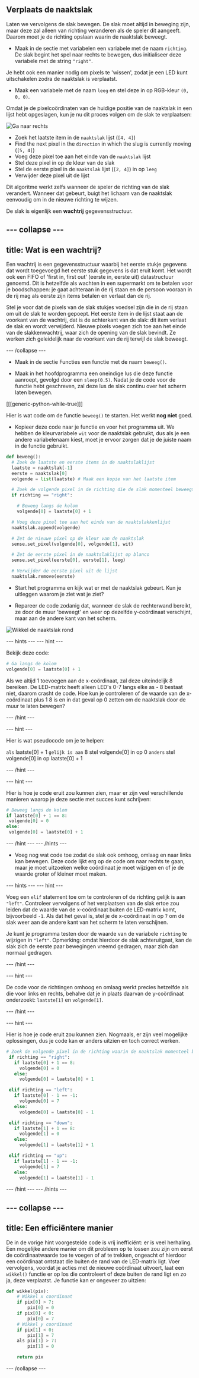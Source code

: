 ## Verplaats de naaktslak

Laten we vervolgens de slak bewegen. De slak moet altijd in beweging zijn, maar deze zal alleen van richting veranderen als de speler dit aangeeft. Daarom moet je de richting opslaan waarin de naaktslak beweegt.

+ Maak in de sectie met variabelen een variabele met de naam `richting`. De slak begint het spel naar rechts te bewegen, dus initialiseer deze variabele met de string `"right"`.

Je hebt ook een manier nodig om pixels te 'wissen', zodat je een LED kunt uitschakelen zodra de naaktslak is verplaatst.

+ Maak een variabele met de naam `leeg` en stel deze in op RGB-kleur `(0, 0, 0)`.

Omdat je de pixelcoördinaten van de huidige positie van de naaktslak in een lijst hebt opgeslagen, kun je nu dit proces volgen om de slak te verplaatsen:

![Ga naar rechts](images/move-right.png)

+ Zoek het laatste item in de `naaktslak` lijst (`[4, 4]`)
+ Find the next pixel in the `direction` in which the slug is currently moving (`[5, 4]`)
+ Voeg deze pixel toe aan het einde van de `naaktslak` lijst
+ Stel deze pixel in op de kleur van de slak
+ Stel de eerste pixel in de `naaktslak` lijst (`[2, 4]`) in op `leeg`
+ Verwijder deze pixel uit de lijst

Dit algoritme werkt zelfs wanneer de speler de richting van de slak verandert. Wanneer dat gebeurt, buigt het lichaam van de naaktslak eenvoudig om in de nieuwe richting te wijzen.

De slak is eigenlijk een **wachtrij** gegevensstructuur.

--- collapse ---
---
title: Wat is een wachtrij?
---

Een wachtrij is een gegevensstructuur waarbij het eerste stukje gegevens dat wordt toegevoegd het eerste stuk gegevens is dat eruit komt. Het wordt ook een FIFO of 'first in, first out' (eerste in, eerste uit) datastructuur genoemd. Dit is hetzelfde als wachten in een supermarkt om te betalen voor je boodschappen: je gaat achteraan in de rij staan en de persoon vooraan in de rij mag als eerste zijn items betalen en verlaat dan de rij.

Stel je voor dat de pixels van de slak stukjes voedsel zijn die in de rij staan om uit de slak te worden gepoept. Het eerste item in de lijst staat aan de voorkant van de wachtrij, dat is de achterkant van de slak: dit item verlaat de slak en wordt verwijderd. Nieuwe pixels voegen zich toe aan het einde van de slakkenwachtrij, waar zich de opening van de slak bevindt. Ze werken zich geleidelijk naar de voorkant van de rij terwijl de slak beweegt.

--- /collapse ---

+ Maak in de sectie Functies een functie met de naam `beweeg()`.

+ Maak in het hoofdprogramma een oneindige lus die deze functie aanroept, gevolgd door een `sleep(0.5)`. Nadat je de code voor de functie hebt geschreven, zal deze lus de slak continu over het scherm laten bewegen.

[[[generic-python-while-true]]]

Hier is wat code om de functie `beweeg()` te starten. Het werkt **nog niet** goed.

+ Kopieer deze code naar je functie en voer het programma uit. We hebben de kleurvariabele `wit` voor de naaktslak gebruikt, dus als je een andere variabelenaam kiest, moet je ervoor zorgen dat je de juiste naam in de functie gebruikt.

```python
def beweeg():
  # Zoek de laatste en eerste items in de naaktslaklijst
  laatste = naaktslak[-1]
  eerste = naaktslak[0]
  volgende = list(laatste) # Maak een kopie van het laatste item

  # Zoek de volgende pixel in de richting die de slak momenteel beweegt
  if richting == "right":

    # Beweeg langs de kolom
    volgende[0] = laatste[0] + 1

  # Voeg deze pixel toe aan het einde van de naaktslakkenlijst
  naaktslak.append(volgende)

  # Zet de nieuwe pixel op de kleur van de naaktslak
  sense.set_pixel(volgende[0], volgende[1], wit)

  # Zet de eerste pixel in de naaktslaklijst op blanco
  sense.set_pixel(eerste[0], eerste[1], leeg)

  # Verwijder de eerste pixel uit de lijst
  naaktslak.remove(eerste)
```

+ Start het programma en kijk wat er met de naaktslak gebeurt. Kun je uitleggen waarom je ziet wat je ziet?

+ Repareer de code zodanig dat, wanneer de slak de rechterwand bereikt, ze door de muur 'beweegt' en weer op dezelfde y-coördinaat verschijnt, maar aan de andere kant van het scherm.

![Wikkel de naaktslak rond](images/wrap-slug.gif)

--- hints --- --- hint ---

Bekijk deze code:

```python
# Ga langs de kolom
volgende[0] = laatste[0] + 1
```

Als we altijd 1 toevoegen aan de x-coördinaat, zal deze uiteindelijk 8 bereiken. De LED-matrix heeft alleen LED's 0-7 langs elke as - 8 bestaat niet, daarom crasht de code. Hoe kun je controleren of de waarde van de x-coördinaat plus 1 8 is en in dat geval op 0 zetten om de naaktslak door de muur te laten bewegen?

--- /hint ---

--- hint ---

Hier is wat pseudocode om je te helpen:

`als` laatste[0] + 1 `gelijk is aan` 8 stel volgende[0] in op 0 `anders` stel volgende[0] in op laatste[0] + 1

--- /hint ---

--- hint ---

Hier is hoe je code eruit zou kunnen zien, maar er zijn veel verschillende manieren waarop je deze sectie met succes kunt schrijven:

```python
# Beweeg langs de kolom
if laatste[0] + 1 == 8:
 volgende[0] = 0
else:
 volgende[0] = laatste[0] + 1
```

--- /hint --- --- /hints ---

+ Voeg nog wat code toe zodat de slak ook omhoog, omlaag en naar links kan bewegen. Deze code lijkt erg op de code om naar rechts te gaan, maar je moet uitzoeken welke coördinaat je moet wijzigen en of je de waarde groter of kleiner moet maken.

--- hints --- --- hint ---

Voeg een `elif` statement toe om te controleren of de richting gelijk is aan `"left"`. Controleer vervolgens of het verplaatsen van de slak ertoe zou leiden dat de waarde van de x-coördinaat buiten de LED-matrix komt, bijvoorbeeld `-1`. Als dat het geval is, stel je de x-coördinaat in op `7` om de slak weer aan de andere kant van het scherm te laten verschijnen.

Je kunt je programma testen door de waarde van de variabele `richting` te wijzigen in `"left"`. Opmerking: omdat hierdoor de slak achteruitgaat, kan de slak zich de eerste paar bewegingen vreemd gedragen, maar zich dan normaal gedragen.

--- /hint ---

--- hint ---

De code voor de richtingen omhoog en omlaag werkt precies hetzelfde als die voor links en rechts, behalve dat je in plaats daarvan de y-coördinaat onderzoekt: `laatste[1]` en `volgende[1]`.

--- /hint ---

--- hint ---

Hier is hoe je code eruit zou kunnen zien. Nogmaals, er zijn veel mogelijke oplossingen, dus je code kan er anders uitzien en toch correct werken.

```python
# Zoek de volgende pixel in de richting waarin de naaktslak momenteel beweegt
 if richting == "right":
   if laatste[0] + 1 == 8:
     volgende[0] = 0
   else:
     volgende[0] = laatste[0] + 1

 elif richting == "left":
   if laatste[0] - 1 == -1:
     volgende[0] = 7
   else:
     volgende[0] = laatste[0] - 1

 elif richting == "down":
   if laatste[1] + 1 == 8:
     volgende[1] = 0
   else:
     volgende[1] = laatste[1] + 1

 elif richting == "up":
   if laatste[1] - 1 == -1:
     volgende[1] = 7
   else:
     volgende[1] = laatste[1] - 1
```

--- /hint --- --- /hints ---

--- collapse ---
---
title: Een efficiëntere manier
---

De in de vorige hint voorgestelde code is vrij inefficiënt: er is veel herhaling. Een mogelijke andere manier om dit probleem op te lossen zou zijn om eerst de coördinaatwaarde toe te voegen of af te trekken, ongeacht of hierdoor een coördinaat ontstaat die buiten de rand van de LED-matrix ligt. Voer vervolgens, voordat je acties met de nieuwe coördinaat uitvoert, laat een `wikkel()` functie er op los die controleert of deze buiten de rand ligt en zo ja, deze verplaatst. Je functie kan er ongeveer zo uitzien:

```python
def wikkel(pix):
    # Wikkel x coordinaat
    if pix[0] > 7:
        pix[0] = 0
    if pix[0] < 0:
        pix[0] = 7
    # Wikkel y coordinaat
    if pix[1] < 0:
        pix[1] = 7
    als pix[1] > 7:
        pix[1] = 0

    return pix
```

--- /collapse ---
